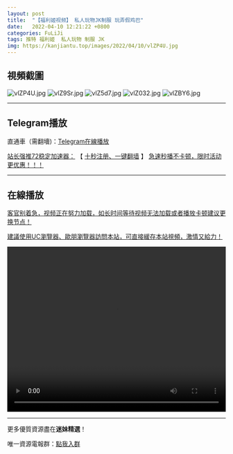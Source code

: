 ```yaml
---
layout: post
title:  "【福利姬视频】 私人玩物JK制服 玩弄假鸡巴"
date:   2022-04-10 12:21:22 +0800
categories: FuLiJi
tags: 推特 福利姬  私人玩物 制服 JK
img: https://kanjiantu.top/images/2022/04/10/vlZP4U.jpg
---
```



## 視頻截圖

![vlZP4U.jpg](https://kanjiantu.top/images/2022/04/10/vlZP4U.jpg)
![vlZ9Sr.jpg](https://kanjiantu.top/images/2022/04/10/vlZ9Sr.jpg)
![vlZ5d7.jpg](https://kanjiantu.top/images/2022/04/10/vlZ5d7.jpg)
![vlZ032.jpg](https://kanjiantu.top/images/2022/04/10/vlZ032.jpg)
![vlZBY6.jpg](https://kanjiantu.top/images/2022/04/10/vlZBY6.jpg)

* * *
## Telegram播放

直通車（需翻墻)：[Telegram在線播放](https://t.me/mimeijingxuan/581)

<u>站长强推72稳定加速器：</u> 【 [十秒注册、一键翻墙](https://72vpn.xyz/#/register?code=mimei) 】
<u>  急速秒播不卡顿，限时活动更优惠！！！</u>
* * *
## 在線播放
<u>客官别着急，视频正在努力加载，如长时间等待视频无法加载或者播放卡顿建议更换节点！</u>

<u>建議使用UC瀏覽器、歐朋瀏覽器訪問本站，可直接緩存本站視頻，激情又給力！</u>
<center><video src="https://cdn.publer.io/uploads/videos/624dbed8db27973fa7fa6397/107840e458eb323e0819a11aea630029.mp4" width="100%" height="380px" controls="controls"></video></center>

* * *
更多優質資源盡在**迷妹精選**！

唯一資源電報群：[點我入群](https://t.me/mimeijingxuan)


